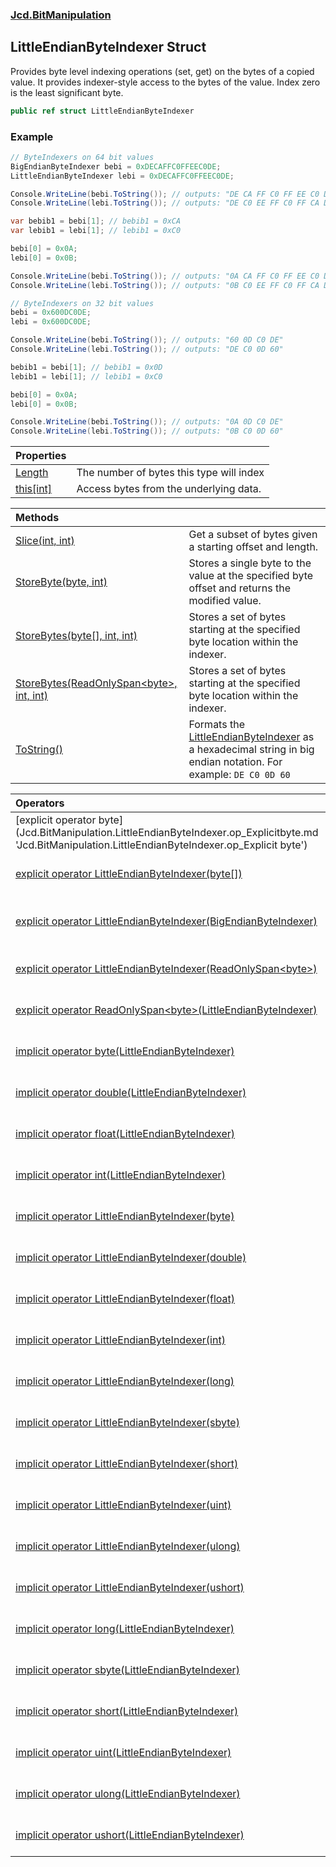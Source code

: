 ### [Jcd.BitManipulation](Jcd.BitManipulation.md 'Jcd.BitManipulation')

## LittleEndianByteIndexer Struct

Provides byte level indexing operations (set, get) on the bytes of
a copied value. It provides indexer-style access to the bytes of
the value. Index zero is the least significant byte.

```csharp
public ref struct LittleEndianByteIndexer
```

### Example

```csharp
// ByteIndexers on 64 bit values
BigEndianByteIndexer bebi = 0xDECAFFC0FFEEC0DE;
LittleEndianByteIndexer lebi = 0xDECAFFC0FFEEC0DE;

Console.WriteLine(bebi.ToString()); // outputs: "DE CA FF C0 FF EE C0 DE"
Console.WriteLine(lebi.ToString()); // outputs: "DE C0 EE FF C0 FF CA DE"

var bebib1 = bebi[1]; // bebib1 = 0xCA
var lebib1 = lebi[1]; // lebib1 = 0xC0

bebi[0] = 0x0A;
lebi[0] = 0x0B;

Console.WriteLine(bebi.ToString()); // outputs: "0A CA FF C0 FF EE C0 DE"
Console.WriteLine(lebi.ToString()); // outputs: "0B C0 EE FF C0 FF CA DE"

// ByteIndexers on 32 bit values
bebi = 0x600DC0DE;
lebi = 0x600DC0DE;

Console.WriteLine(bebi.ToString()); // outputs: "60 0D C0 DE"
Console.WriteLine(lebi.ToString()); // outputs: "DE C0 0D 60"

bebib1 = bebi[1]; // bebib1 = 0x0D
lebib1 = lebi[1]; // lebib1 = 0xC0

bebi[0] = 0x0A;
lebi[0] = 0x0B;

Console.WriteLine(bebi.ToString()); // outputs: "0A 0D C0 DE"
Console.WriteLine(lebi.ToString()); // outputs: "0B C0 0D 60"
```

| Properties                                                                                                                    |                                          |
|:------------------------------------------------------------------------------------------------------------------------------|:-----------------------------------------|
| [Length](Jcd.BitManipulation.LittleEndianByteIndexer.Length.md 'Jcd.BitManipulation.LittleEndianByteIndexer.Length')          | The number of bytes this type will index |
| [this[int]](Jcd.BitManipulation.LittleEndianByteIndexer.this[int].md 'Jcd.BitManipulation.LittleEndianByteIndexer.this[int]') | Access bytes from the underlying data.   |

| Methods                                                                                                                                                                                                                                      |                                                                                                                                                                                                                |
|:---------------------------------------------------------------------------------------------------------------------------------------------------------------------------------------------------------------------------------------------|:---------------------------------------------------------------------------------------------------------------------------------------------------------------------------------------------------------------|
| [Slice(int, int)](Jcd.BitManipulation.LittleEndianByteIndexer.Slice(int,int).md 'Jcd.BitManipulation.LittleEndianByteIndexer.Slice(int, int)')                                                                                               | Get a subset of bytes given a starting offset and length.                                                                                                                                                      |
| [StoreByte(byte, int)](Jcd.BitManipulation.LittleEndianByteIndexer.StoreByte(byte,int).md 'Jcd.BitManipulation.LittleEndianByteIndexer.StoreByte(byte, int)')                                                                                | Stores a single byte to the value at the specified byte offset and returns the modified value.                                                                                                                 |
| [StoreBytes(byte[], int, int)](Jcd.BitManipulation.LittleEndianByteIndexer.StoreBytes(byte[],int,int).md 'Jcd.BitManipulation.LittleEndianByteIndexer.StoreBytes(byte[], int, int)')                                                         | Stores a set of bytes starting at the specified byte location within the indexer.                                                                                                                              |
| [StoreBytes(ReadOnlySpan&lt;byte&gt;, int, int)](Jcd.BitManipulation.LittleEndianByteIndexer.StoreBytes(System.ReadOnlySpan_byte_,int,int).md 'Jcd.BitManipulation.LittleEndianByteIndexer.StoreBytes(System.ReadOnlySpan<byte>, int, int)') | Stores a set of bytes starting at the specified byte location within the indexer.                                                                                                                              |
| [ToString()](Jcd.BitManipulation.LittleEndianByteIndexer.ToString().md 'Jcd.BitManipulation.LittleEndianByteIndexer.ToString()')                                                                                                             | Formats the [LittleEndianByteIndexer](Jcd.BitManipulation.LittleEndianByteIndexer.md 'Jcd.BitManipulation.LittleEndianByteIndexer') as a hexadecimal string in big endian notation. For example: `DE C0 0D 60` |

| Operators                                                                                                                                                                                                                                                                                                                                                          |                                                                                                                                                                                                                                                                    |
|:-------------------------------------------------------------------------------------------------------------------------------------------------------------------------------------------------------------------------------------------------------------------------------------------------------------------------------------------------------------------|:-------------------------------------------------------------------------------------------------------------------------------------------------------------------------------------------------------------------------------------------------------------------|
| [explicit operator byte[](LittleEndianByteIndexer)](Jcd.BitManipulation.LittleEndianByteIndexer.op_Explicitbyte[](Jcd.BitManipulation.LittleEndianByteIndexer).md 'Jcd.BitManipulation.LittleEndianByteIndexer.op_Explicit byte[](Jcd.BitManipulation.LittleEndianByteIndexer)')                                                                                   | Explicitly converts the [LittleEndianByteIndexer](Jcd.BitManipulation.LittleEndianByteIndexer.md 'Jcd.BitManipulation.LittleEndianByteIndexer') to an array of bytes.                                                                                              |
| [explicit operator LittleEndianByteIndexer(byte[])](Jcd.BitManipulation.LittleEndianByteIndexer.op_ExplicitJcd.BitManipulation.LittleEndianByteIndexer(byte[]).md 'Jcd.BitManipulation.LittleEndianByteIndexer.op_Explicit Jcd.BitManipulation.LittleEndianByteIndexer(byte[])')                                                                                   | Explicitly converts an array of  bytes to a [LittleEndianByteIndexer](Jcd.BitManipulation.LittleEndianByteIndexer.md 'Jcd.BitManipulation.LittleEndianByteIndexer').                                                                                               |
| [explicit operator LittleEndianByteIndexer(BigEndianByteIndexer)](Jcd.BitManipulation.LittleEndianByteIndexer.op_ExplicitJcd.BitManipulation.LittleEndianByteIndexer(Jcd.BitManipulation.BigEndianByteIndexer).md 'Jcd.BitManipulation.LittleEndianByteIndexer.op_Explicit Jcd.BitManipulation.LittleEndianByteIndexer(Jcd.BitManipulation.BigEndianByteIndexer)') | Explicitly converts a [BigEndianByteIndexer](Jcd.BitManipulation.BigEndianByteIndexer.md 'Jcd.BitManipulation.BigEndianByteIndexer') to a [LittleEndianByteIndexer](Jcd.BitManipulation.LittleEndianByteIndexer.md 'Jcd.BitManipulation.LittleEndianByteIndexer'). |
| [explicit operator LittleEndianByteIndexer(ReadOnlySpan&lt;byte&gt;)](Jcd.BitManipulation.LittleEndianByteIndexer.op_ExplicitJcd.BitManipulation.LittleEndianByteIndexer(System.ReadOnlySpan_byte_).md 'Jcd.BitManipulation.LittleEndianByteIndexer.op_Explicit Jcd.BitManipulation.LittleEndianByteIndexer(System.ReadOnlySpan<byte>)')                           | Explicitly converts an array of  bytes to a [LittleEndianByteIndexer](Jcd.BitManipulation.LittleEndianByteIndexer.md 'Jcd.BitManipulation.LittleEndianByteIndexer').                                                                                               |
| [explicit operator ReadOnlySpan&lt;byte&gt;(LittleEndianByteIndexer)](Jcd.BitManipulation.LittleEndianByteIndexer.op_ExplicitSystem.ReadOnlySpan_byte_(Jcd.BitManipulation.LittleEndianByteIndexer).md 'Jcd.BitManipulation.LittleEndianByteIndexer.op_Explicit System.ReadOnlySpan<byte>(Jcd.BitManipulation.LittleEndianByteIndexer)')                           | Explicitly converts the [LittleEndianByteIndexer](Jcd.BitManipulation.LittleEndianByteIndexer.md 'Jcd.BitManipulation.LittleEndianByteIndexer') to an array of bytes.                                                                                              |
| [implicit operator byte(LittleEndianByteIndexer)](Jcd.BitManipulation.LittleEndianByteIndexer.op_Implicitbyte(Jcd.BitManipulation.LittleEndianByteIndexer).md 'Jcd.BitManipulation.LittleEndianByteIndexer.op_Implicit byte(Jcd.BitManipulation.LittleEndianByteIndexer)')                                                                                         | Implicitly converts the [LittleEndianByteIndexer](Jcd.BitManipulation.LittleEndianByteIndexer.md 'Jcd.BitManipulation.LittleEndianByteIndexer') to a [System.UInt64](https://docs.microsoft.com/en-us/dotnet/api/System.UInt64 'System.UInt64').                   |
| [implicit operator double(LittleEndianByteIndexer)](Jcd.BitManipulation.LittleEndianByteIndexer.op_Implicitdouble(Jcd.BitManipulation.LittleEndianByteIndexer).md 'Jcd.BitManipulation.LittleEndianByteIndexer.op_Implicit double(Jcd.BitManipulation.LittleEndianByteIndexer)')                                                                                   | Implicitly converts the byte indexer to its underlying data type.                                                                                                                                                                                                  |
| [implicit operator float(LittleEndianByteIndexer)](Jcd.BitManipulation.LittleEndianByteIndexer.op_Implicitfloat(Jcd.BitManipulation.LittleEndianByteIndexer).md 'Jcd.BitManipulation.LittleEndianByteIndexer.op_Implicit float(Jcd.BitManipulation.LittleEndianByteIndexer)')                                                                                      | Implicitly converts the [LittleEndianByteIndexer](Jcd.BitManipulation.LittleEndianByteIndexer.md 'Jcd.BitManipulation.LittleEndianByteIndexer') to a [System.Single](https://docs.microsoft.com/en-us/dotnet/api/System.Single 'System.Single').                   |
| [implicit operator int(LittleEndianByteIndexer)](Jcd.BitManipulation.LittleEndianByteIndexer.op_Implicitint(Jcd.BitManipulation.LittleEndianByteIndexer).md 'Jcd.BitManipulation.LittleEndianByteIndexer.op_Implicit int(Jcd.BitManipulation.LittleEndianByteIndexer)')                                                                                            | Implicitly converts the [LittleEndianByteIndexer](Jcd.BitManipulation.LittleEndianByteIndexer.md 'Jcd.BitManipulation.LittleEndianByteIndexer') to a [System.UInt64](https://docs.microsoft.com/en-us/dotnet/api/System.UInt64 'System.UInt64').                   |
| [implicit operator LittleEndianByteIndexer(byte)](Jcd.BitManipulation.LittleEndianByteIndexer.op_ImplicitJcd.BitManipulation.LittleEndianByteIndexer(byte).md 'Jcd.BitManipulation.LittleEndianByteIndexer.op_Implicit Jcd.BitManipulation.LittleEndianByteIndexer(byte)')                                                                                         | Implicitly converts a [System.Byte](https://docs.microsoft.com/en-us/dotnet/api/System.Byte 'System.Byte') to a [LittleEndianByteIndexer](Jcd.BitManipulation.LittleEndianByteIndexer.md 'Jcd.BitManipulation.LittleEndianByteIndexer').                           |
| [implicit operator LittleEndianByteIndexer(double)](Jcd.BitManipulation.LittleEndianByteIndexer.op_ImplicitJcd.BitManipulation.LittleEndianByteIndexer(double).md 'Jcd.BitManipulation.LittleEndianByteIndexer.op_Implicit Jcd.BitManipulation.LittleEndianByteIndexer(double)')                                                                                   | Implicitly converts a [System.Double](https://docs.microsoft.com/en-us/dotnet/api/System.Double 'System.Double') to a [LittleEndianByteIndexer](Jcd.BitManipulation.LittleEndianByteIndexer.md 'Jcd.BitManipulation.LittleEndianByteIndexer').                     |
| [implicit operator LittleEndianByteIndexer(float)](Jcd.BitManipulation.LittleEndianByteIndexer.op_ImplicitJcd.BitManipulation.LittleEndianByteIndexer(float).md 'Jcd.BitManipulation.LittleEndianByteIndexer.op_Implicit Jcd.BitManipulation.LittleEndianByteIndexer(float)')                                                                                      | Implicitly converts a [System.Single](https://docs.microsoft.com/en-us/dotnet/api/System.Single 'System.Single') to a [LittleEndianByteIndexer](Jcd.BitManipulation.LittleEndianByteIndexer.md 'Jcd.BitManipulation.LittleEndianByteIndexer').                     |
| [implicit operator LittleEndianByteIndexer(int)](Jcd.BitManipulation.LittleEndianByteIndexer.op_ImplicitJcd.BitManipulation.LittleEndianByteIndexer(int).md 'Jcd.BitManipulation.LittleEndianByteIndexer.op_Implicit Jcd.BitManipulation.LittleEndianByteIndexer(int)')                                                                                            | Implicitly converts a [System.Int32](https://docs.microsoft.com/en-us/dotnet/api/System.Int32 'System.Int32') to a [LittleEndianByteIndexer](Jcd.BitManipulation.LittleEndianByteIndexer.md 'Jcd.BitManipulation.LittleEndianByteIndexer').                        |
| [implicit operator LittleEndianByteIndexer(long)](Jcd.BitManipulation.LittleEndianByteIndexer.op_ImplicitJcd.BitManipulation.LittleEndianByteIndexer(long).md 'Jcd.BitManipulation.LittleEndianByteIndexer.op_Implicit Jcd.BitManipulation.LittleEndianByteIndexer(long)')                                                                                         | Implicitly converts a [System.Int64](https://docs.microsoft.com/en-us/dotnet/api/System.Int64 'System.Int64') to a [LittleEndianByteIndexer](Jcd.BitManipulation.LittleEndianByteIndexer.md 'Jcd.BitManipulation.LittleEndianByteIndexer').                        |
| [implicit operator LittleEndianByteIndexer(sbyte)](Jcd.BitManipulation.LittleEndianByteIndexer.op_ImplicitJcd.BitManipulation.LittleEndianByteIndexer(sbyte).md 'Jcd.BitManipulation.LittleEndianByteIndexer.op_Implicit Jcd.BitManipulation.LittleEndianByteIndexer(sbyte)')                                                                                      | Implicitly converts a [System.SByte](https://docs.microsoft.com/en-us/dotnet/api/System.SByte 'System.SByte') to a [LittleEndianByteIndexer](Jcd.BitManipulation.LittleEndianByteIndexer.md 'Jcd.BitManipulation.LittleEndianByteIndexer').                        |
| [implicit operator LittleEndianByteIndexer(short)](Jcd.BitManipulation.LittleEndianByteIndexer.op_ImplicitJcd.BitManipulation.LittleEndianByteIndexer(short).md 'Jcd.BitManipulation.LittleEndianByteIndexer.op_Implicit Jcd.BitManipulation.LittleEndianByteIndexer(short)')                                                                                      | Implicitly converts a [System.Int16](https://docs.microsoft.com/en-us/dotnet/api/System.Int16 'System.Int16') to a [LittleEndianByteIndexer](Jcd.BitManipulation.LittleEndianByteIndexer.md 'Jcd.BitManipulation.LittleEndianByteIndexer').                        |
| [implicit operator LittleEndianByteIndexer(uint)](Jcd.BitManipulation.LittleEndianByteIndexer.op_ImplicitJcd.BitManipulation.LittleEndianByteIndexer(uint).md 'Jcd.BitManipulation.LittleEndianByteIndexer.op_Implicit Jcd.BitManipulation.LittleEndianByteIndexer(uint)')                                                                                         | Implicitly converts a [System.UInt32](https://docs.microsoft.com/en-us/dotnet/api/System.UInt32 'System.UInt32') to a [LittleEndianByteIndexer](Jcd.BitManipulation.LittleEndianByteIndexer.md 'Jcd.BitManipulation.LittleEndianByteIndexer').                     |
| [implicit operator LittleEndianByteIndexer(ulong)](Jcd.BitManipulation.LittleEndianByteIndexer.op_ImplicitJcd.BitManipulation.LittleEndianByteIndexer(ulong).md 'Jcd.BitManipulation.LittleEndianByteIndexer.op_Implicit Jcd.BitManipulation.LittleEndianByteIndexer(ulong)')                                                                                      | Implicitly converts a [System.UInt64](https://docs.microsoft.com/en-us/dotnet/api/System.UInt64 'System.UInt64') to a [LittleEndianByteIndexer](Jcd.BitManipulation.LittleEndianByteIndexer.md 'Jcd.BitManipulation.LittleEndianByteIndexer').                     |
| [implicit operator LittleEndianByteIndexer(ushort)](Jcd.BitManipulation.LittleEndianByteIndexer.op_ImplicitJcd.BitManipulation.LittleEndianByteIndexer(ushort).md 'Jcd.BitManipulation.LittleEndianByteIndexer.op_Implicit Jcd.BitManipulation.LittleEndianByteIndexer(ushort)')                                                                                   | Implicitly converts a [System.UInt16](https://docs.microsoft.com/en-us/dotnet/api/System.UInt16 'System.UInt16') to a [LittleEndianByteIndexer](Jcd.BitManipulation.LittleEndianByteIndexer.md 'Jcd.BitManipulation.LittleEndianByteIndexer').                     |
| [implicit operator long(LittleEndianByteIndexer)](Jcd.BitManipulation.LittleEndianByteIndexer.op_Implicitlong(Jcd.BitManipulation.LittleEndianByteIndexer).md 'Jcd.BitManipulation.LittleEndianByteIndexer.op_Implicit long(Jcd.BitManipulation.LittleEndianByteIndexer)')                                                                                         | Implicitly converts the [LittleEndianByteIndexer](Jcd.BitManipulation.LittleEndianByteIndexer.md 'Jcd.BitManipulation.LittleEndianByteIndexer') to a [System.UInt64](https://docs.microsoft.com/en-us/dotnet/api/System.UInt64 'System.UInt64').                   |
| [implicit operator sbyte(LittleEndianByteIndexer)](Jcd.BitManipulation.LittleEndianByteIndexer.op_Implicitsbyte(Jcd.BitManipulation.LittleEndianByteIndexer).md 'Jcd.BitManipulation.LittleEndianByteIndexer.op_Implicit sbyte(Jcd.BitManipulation.LittleEndianByteIndexer)')                                                                                      | Implicitly converts the [LittleEndianByteIndexer](Jcd.BitManipulation.LittleEndianByteIndexer.md 'Jcd.BitManipulation.LittleEndianByteIndexer') to a [System.UInt64](https://docs.microsoft.com/en-us/dotnet/api/System.UInt64 'System.UInt64').                   |
| [implicit operator short(LittleEndianByteIndexer)](Jcd.BitManipulation.LittleEndianByteIndexer.op_Implicitshort(Jcd.BitManipulation.LittleEndianByteIndexer).md 'Jcd.BitManipulation.LittleEndianByteIndexer.op_Implicit short(Jcd.BitManipulation.LittleEndianByteIndexer)')                                                                                      | Implicitly converts the [LittleEndianByteIndexer](Jcd.BitManipulation.LittleEndianByteIndexer.md 'Jcd.BitManipulation.LittleEndianByteIndexer') to a [System.UInt64](https://docs.microsoft.com/en-us/dotnet/api/System.UInt64 'System.UInt64').                   |
| [implicit operator uint(LittleEndianByteIndexer)](Jcd.BitManipulation.LittleEndianByteIndexer.op_Implicituint(Jcd.BitManipulation.LittleEndianByteIndexer).md 'Jcd.BitManipulation.LittleEndianByteIndexer.op_Implicit uint(Jcd.BitManipulation.LittleEndianByteIndexer)')                                                                                         | Implicitly converts the [LittleEndianByteIndexer](Jcd.BitManipulation.LittleEndianByteIndexer.md 'Jcd.BitManipulation.LittleEndianByteIndexer') to a [System.UInt64](https://docs.microsoft.com/en-us/dotnet/api/System.UInt64 'System.UInt64').                   |
| [implicit operator ulong(LittleEndianByteIndexer)](Jcd.BitManipulation.LittleEndianByteIndexer.op_Implicitulong(Jcd.BitManipulation.LittleEndianByteIndexer).md 'Jcd.BitManipulation.LittleEndianByteIndexer.op_Implicit ulong(Jcd.BitManipulation.LittleEndianByteIndexer)')                                                                                      | Implicitly converts the [LittleEndianByteIndexer](Jcd.BitManipulation.LittleEndianByteIndexer.md 'Jcd.BitManipulation.LittleEndianByteIndexer') to a [System.UInt64](https://docs.microsoft.com/en-us/dotnet/api/System.UInt64 'System.UInt64').                   |
| [implicit operator ushort(LittleEndianByteIndexer)](Jcd.BitManipulation.LittleEndianByteIndexer.op_Implicitushort(Jcd.BitManipulation.LittleEndianByteIndexer).md 'Jcd.BitManipulation.LittleEndianByteIndexer.op_Implicit ushort(Jcd.BitManipulation.LittleEndianByteIndexer)')                                                                                   | Implicitly converts the [LittleEndianByteIndexer](Jcd.BitManipulation.LittleEndianByteIndexer.md 'Jcd.BitManipulation.LittleEndianByteIndexer') to a [System.UInt64](https://docs.microsoft.com/en-us/dotnet/api/System.UInt64 'System.UInt64').                   |
